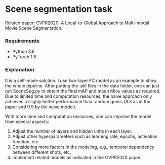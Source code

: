 # Scene segmentation task
Related paper: CVPR2020: A Local-to-Global Approach to Multi-modal Movie Scene Segmentation. 

### Requirements
- Python 3.6
- PyTorch 1.8

### Explanation

It is a self-made solution. I use two-layer FC model as an example to show the whole pipeline. After putting the .pkl files in the data folder, one can just run SceneSeg.py to obtain the final mAP and mean Miou values as required. Due to limited time and computation resources, the naive approach only achieves a slighly better performance than random guess (8.3 as in the paper and 9.9 by the naive model).  

With more time and computation resources, one can improve the model from several aspects:
1. Adjust the number of layers and hidden units in each layer.
2. Adjust other hyperparameters such as learning rate, epochs, activation function, etc.
3. Considering more factors in the modeling, e.g., temporal dependency between different shots, etc.
4. Implement related models as indicated in the CVPR2020 paper.





